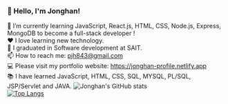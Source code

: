 ### 👋 Hello, I'm Jonghan!

🌱 I’m currently learning JavaScript, React.js, HTML, CSS, Node.js, Express, MongoDB to become a full-stack developer !   
❤️ I love learning new technology.  
📝 I graduated in Software development at SAIT.  
📫 How to reach me: pjh843@gmail.com  
💻 Please visit my portfolio website: https://jonghan-profile.netlify.app   
📚 I have learned JavaScript, HTML, CSS, SQL, MYSQL, PL/SQL, JSP/Servlet and JAVA.
![Jonghan's GitHub stats](https://github-readme-stats.vercel.app/api?username=Jonghan-park&count_private=true&show_icons=true&theme=radical)  
[![Top Langs](https://github-readme-stats.vercel.app/api/top-langs/?username=Jonghan-park&theme=radical&layout=compact)](https://github.com/Jonghan-park/github-readme-stats)

<!--

- 🔭 I’m currently working on ...
- 🌱 I’m currently learning ...
- 👯 I’m looking to collaborate on ...
- 🤔 I’m looking for help with ...
- 💬 Ask me about ...
- 📫 How to reach me: ...
- 😄 Pronouns: ...
- ⚡ Fun fact: ...
-->
 

